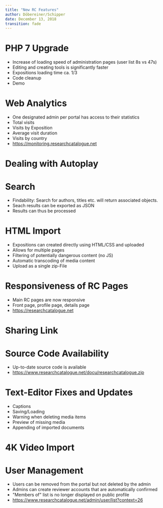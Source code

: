```yaml
---
title: "New RC Features"
author: Döbereiner/Schipper
date: December 13, 2018
transition: fade
---
```


# PHP 7 Upgrade

* Increase of loading speed of administration pages (user list  8s vs 47s)
* Editing and creating tools is significantly faster
* Expositions loading time ca. 1/3
* Code cleanup
* Demo

# Web Analytics

* One designated admin per portal has access to their statistics
* Total visits
* Visits by Exposition
* Average visit duration
* Visits by country
* https://monitoring.researchcatalogue.net

# Dealing with Autoplay

# Search

* Findability: Search for authors, titles etc. will return associated objects.
* Seach results can be exported as JSON 
* Results can thus be processed

# HTML Import

* Expositions can created directly using HTML/CSS and uploaded
* Allows for multiple pages
* Filtering of potentially dangerous content (no JS)
* Automatic transcoding of media content
* Upload as a single zip-File

# Responsiveness of RC Pages

* Main RC pages are now responsive 
* Front page, profile page, details page 
* https://researchcatalogue.net

# Sharing Link

# Source Code Availability

* Up-to-date source code is available 
* https://www.researchcatalogue.net/docu/researchcatalogue.zip

# Text-Editor Fixes and Updates

* Captions
* Saving/Loading
* Warning when deleting media items
* Preview of missing media
* Appending of imported documents

# 4K Video Import

# User Management

* Users can be removed from the portal but not deleted by the admin
* Admins can create reviewer accounts that are automatically confirmed
* "Members of" list is no longer displayed on public profile
* https://www.researchcatalogue.net/admin/user/list?context=26
